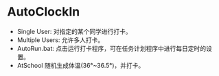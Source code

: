 # AutoClockIn

* Single User:
  对指定的某个同学进行打卡。
* Multiple Users:
  允许多人打卡。
* AutoRun.bat:
  点击运行打卡程序，可在任务计划程序中进行每日定时的设置。
* AtSchool
  随机生成体温(36°~36.5°)，并打卡。
